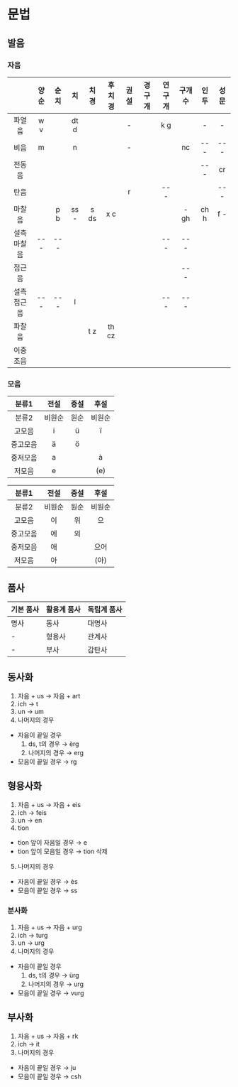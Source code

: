 # 문법

## 발음

### 자음

||양순|순치|치|치경|후치경|권설|경구개|연구개|구개수|인두|성문|
| :-: | :-: | :-: | :-: | :-: | :-: | :-: | :-: | :-: | :-: | :-: | :-: |
|파열음|w v||dt d|||-||k g||-|-|
|비음|m||n|||-|||nc|---|---|
|전동음||||||||||---|cr||---|
|탄음||||||r||---|||---|
|마찰음||p b|ss -|s ds|x c||||- gh|ch h|f -|
|설측 마찰음|---|---||||||---|---|
|접근음|||||||||---|
|설측 접근음|---|---|l|||||---|---|
|파찰음||||t z|th cz|||||||
|이중 조음||||||||||

### 모음

|분류1|전설|중설|후설|
| :-: | :-: | :-: | :-: |
|분류2|비원순|원순|비원순|원순|비원순|원순|
|고모음|i|ü|ï|||u|
|중고모음|ä|ö||||o|
|중저모음|a||à||è||
|저모음|e||(e)||(è)||

|분류1|전설|중설|후설|
| :-: | :-: | :-: | :-: |
|분류2|비원순|원순|비원순|원순|비원순|원순|
|고모음|이|위|으|||우|
|중고모음|에|외||||오|
|중저모음|애||으어||어||
|저모음|아||(아)||(어)||

## 품사

| 기본 품사 | 활용계 품사 | 독립계 품사 |
| --- | --- | --- |
| 명사 | 동사 | 대명사 |
| - | 형용사 | 관계사 |
| - | 부사 | 감탄사 |


## 동사화

1. 자음 + us → 자음 + art
2. ich → t
3. un → um
4. 나머지의 경우
 - 자음이 끝일 경우
   1. ds, t의 경우 → èrg
   2. 나머지의 경우 → erg
 - 모음이 끝일 경우 → rg

## 형용사화

1. 자음 + us  → 자음 + eis
2. ich → feis
3. un → en
4. tion
 - tion 앞이 자음일 경우 → e
 - tion 앞이 모음일 경우 → tion 삭제
5. 나머지의 경우
 - 자음이 끝일 경우 → ès
 - 모음이 끝일 경우 → ss

### 분사화

1. 자음 + us → 자음 + urg
2. ich → turg
3. un → urg
4. 나머지의 경우
 - 자음이 끝일 경우
   1. ds, t의 경우 → ürg
   2. 나머지의 경우 → urg
 - 모음이 끝일 경우 → vurg

## 부사화

1. 자음 + us → 자음 + rk
2. ich → it
3. 나머지의 경우
 - 자음이 끝일 경우 → ju
 - 모음이 끝일 경우 → csh
